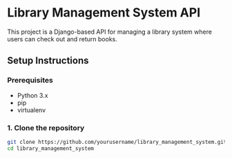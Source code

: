 # Library Management System API

This project is a Django-based API for managing a library system where users can check out and return books.

## Setup Instructions

### Prerequisites

- Python 3.x
- pip
- virtualenv

### 1. Clone the repository

```bash
git clone https://github.com/yourusername/library_management_system.git
cd library_management_system
